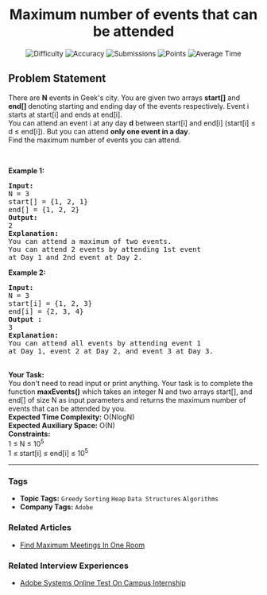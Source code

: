 <h1 align="center">Maximum number of events that can be attended</h1>

<p align="center">
  <img alt="Difficulty" title="Difficulty" src="https://custom-icon-badges.demolab.com/badge/Difficulty: Medium-1F222E?style=for-the-badge&logoColor=white&logo=fire"/>
  <img alt="Accuracy" title="Accuracy" src="https://custom-icon-badges.demolab.com/badge/Accuracy: 31.89%25-1F222E?style=for-the-badge&logoColor=white&logo=target"/>
  <img alt="Submissions" title="Submissions" src="https://custom-icon-badges.demolab.com/badge/Submissions: 15K+-1F222E?style=for-the-badge&logoColor=white&logo=repo"/>
  <img alt="Points" title="Points" src="https://custom-icon-badges.demolab.com/badge/Points: 4-1F222E?style=for-the-badge&logoColor=white&logo=award"/>
  <img alt="Average Time" title="Average Time" src="https://custom-icon-badges.demolab.com/badge/Average%20Time: 30m-1F222E?style=for-the-badge&logoColor=white&logo=clock"/>
</p>

## Problem Statement

There are <b>N</b> events in Geek's city. You are given two arrays <b>start[]</b> and <b>end[] </b>denoting starting and ending day of the events respectively. Event i starts at start[i] and ends at end[i].<br>
You can attend an event i at any day <b>d</b> between start[i] and end[i] (start[i] ≤ d ≤ end[i]). But you can attend <b>only one event in a day</b>.<br>
Find the maximum number of events you can attend.

 

<b>Example 1:</b>

<pre><b>Input:
</b>N = 3
start[] = {1, 2, 1}
end[] = {1, 2, 2}
<b>Output:
</b>2
<b>Explanation:</b>
You can attend a maximum of two events.
You can attend 2 events by attending 1st event
at Day 1 and 2nd event at Day 2.
</pre>

<b>Example 2:</b>
<pre><b>Input:
</b>N = 3
start[i] = {1, 2, 3}
end[i] = {2, 3, 4} 
<b>Output :</b>
3
<b>Explanation:</b>
You can attend all events by attending event 1
at Day 1, event 2 at Day 2, and event 3 at Day 3.
</pre>

<br>
<b>Your Task:  </b><br>
You don't need to read input or print anything. Your task is to complete the function <b>maxEvents()</b> which takes an integer N and two arrays start[], and end[] of size N as input parameters and returns the maximum number of events that can be attended by you.

<br>
<b>Expected Time Complexity:</b> O(NlogN)<br>
<b>Expected Auxiliary Space:</b> O(N)

<br>
<b>Constraints:</b><br>
1 ≤ N ≤ 10<sup>5</sup><br>
1 ≤ start[i] ≤ end[i] ≤ 10<sup>5</sup>


<hr>

### Tags
- **Topic Tags:** `Greedy` `Sorting` `Heap` `Data Structures` `Algorithms`
- **Company Tags:** `Adobe`

### Related Articles
- [Find Maximum Meetings In One Room](https://www.geeksforgeeks.org/find-maximum-meetings-in-one-room/)

### Related Interview Experiences
- [Adobe Systems Online Test On Campus Internship](https://www.geeksforgeeks.org/adobe-systems-online-test-on-campus-internship/)
